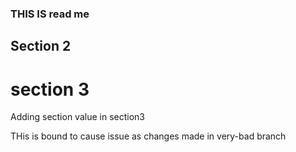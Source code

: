 ### THIS IS read me 

## Section 2 

# section 3 
Adding section value in section3

THis is bound to cause issue as changes made in very-bad branch


